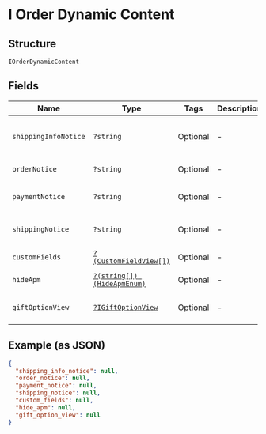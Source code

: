 
# I Order Dynamic Content

## Structure

`IOrderDynamicContent`

## Fields

| Name | Type | Tags | Description | Getter | Setter |
|  --- | --- | --- | --- | --- | --- |
| `shippingInfoNotice` | `?string` | Optional | - | getShippingInfoNotice(): ?string | setShippingInfoNotice(?string shippingInfoNotice): void |
| `orderNotice` | `?string` | Optional | - | getOrderNotice(): ?string | setOrderNotice(?string orderNotice): void |
| `paymentNotice` | `?string` | Optional | - | getPaymentNotice(): ?string | setPaymentNotice(?string paymentNotice): void |
| `shippingNotice` | `?string` | Optional | - | getShippingNotice(): ?string | setShippingNotice(?string shippingNotice): void |
| `customFields` | [`?(CustomFieldView[])`](../../doc/models/custom-field-view.md) | Optional | - | getCustomFields(): ?array | setCustomFields(?array customFields): void |
| `hideApm` | [`?(string[]) (HideApmEnum)`](../../doc/models/hide-apm-enum.md) | Optional | - | getHideApm(): ?array | setHideApm(?array hideApm): void |
| `giftOptionView` | [`?IGiftOptionView`](../../doc/models/i-gift-option-view.md) | Optional | - | getGiftOptionView(): ?IGiftOptionView | setGiftOptionView(?IGiftOptionView giftOptionView): void |

## Example (as JSON)

```json
{
  "shipping_info_notice": null,
  "order_notice": null,
  "payment_notice": null,
  "shipping_notice": null,
  "custom_fields": null,
  "hide_apm": null,
  "gift_option_view": null
}
```


